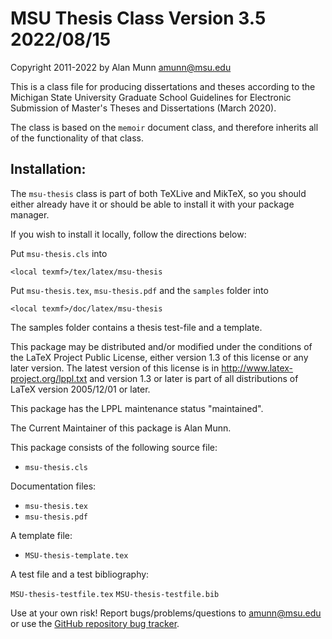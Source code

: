 # MSU Thesis Class Version 3.5 2022/08/15

Copyright 2011-2022 by Alan Munn <amunn@msu.edu>

This is a class file for producing dissertations and theses according to
the Michigan State University Graduate School Guidelines for Electronic
Submission of Master's Theses and Dissertations (March 2020).

The class is based on the `memoir` document class, and therefore inherits
all of the functionality of that class.

## Installation:

The `msu-thesis` class is part of both TeXLive and MikTeX, so you should either already have it or should be able to install it with your package manager.

If you wish to install it locally, follow the directions below:

Put `msu-thesis.cls`  into 

`<local texmf>/tex/latex/msu-thesis`

Put `msu-thesis.tex`, `msu-thesis.pdf` and the `samples` folder into

`<local texmf>/doc/latex/msu-thesis`

The samples folder contains a thesis test-file and
a template.

This package may be distributed and/or modified under the conditions of
the LaTeX Project Public License, either version 1.3 of this license or
any later version. The latest version of this license is in
http://www.latex-project.org/lppl.txt and version 1.3 or later is part
of all distributions of LaTeX version 2005/12/01 or later.

This package has the LPPL maintenance status "maintained".

The Current Maintainer of this package is Alan Munn.

This package consists of the following source file:
 - `msu-thesis.cls`
 
Documentation files:
 - `msu-thesis.tex` 
 - `msu-thesis.pdf`

A template file: 
 - `MSU-thesis-template.tex`
 
A test file and a test bibliography:

 `MSU-thesis-testfile.tex`
 `MSU-thesis-testfile.bib`


Use at your own risk! Report bugs/problems/questions to [amunn@msu.edu](mailto:amunn@msu.edu) or use the [GitHub repository bug tracker](https://github.com/amunn/msu-thesis/issues).

